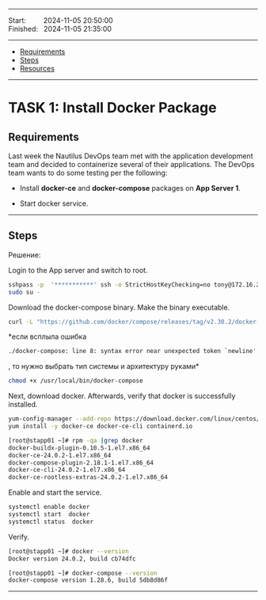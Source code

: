 
------------------------------

Start: &nbsp;&nbsp;&nbsp;&nbsp;&nbsp;&nbsp;&nbsp;&nbsp;2024-11-05 20:50:00  
Finished: &nbsp;&nbsp;2024-11-05 21:35:00

------------------------------

- [Requirements](#requirements)
- [Steps](#steps)
- [Resources](#resources)

------------------------------

# TASK 1: Install Docker Package

## Requirements

Last week the Nautilus DevOps team met with the application development team and decided to containerize several of their applications. The DevOps team wants to do some testing per the following:

- Install **docker-ce** and **docker-compose** packages on **App Server 1**.

- Start docker service.

------------------------------

## Steps
Решение:

Login to the App server and switch to root.

```bash
sshpass -p  '***********' ssh -o StrictHostKeyChecking=no tony@172.16.238.10
sudo su -
```
Download the docker-compose binary. Make the binary executable. 

```bash
curl -L "https://github.com/docker/compose/releases/tag/v2.30.2/docker-compose-$(uname -s)-$(uname -m)" -o /usr/local/bin/docker-compose  
```
*если всплыла ошибка
````bash
./docker-compose: line 8: syntax error near unexpected token `newline' ./docker-compose: line 8: `<!DOCTYPE html>'
````
, то нужно выбрать тип системы и архитектуру руками*

```bash
chmod +x /usr/local/bin/docker-compose 
```

Next, download docker. Afterwards, verify that docker is successfully installed.

```bash
yum-config-manager --add-repo https://download.docker.com/linux/centos/docker-ce.repo  
yum install -y docker-ce docker-ce-cli containerd.io
```
```bash
[root@stapp01 ~]# rpm -qa |grep docker 
docker-buildx-plugin-0.10.5-1.el7.x86_64
docker-ce-24.0.2-1.el7.x86_64
docker-compose-plugin-2.18.1-1.el7.x86_64
docker-ce-cli-24.0.2-1.el7.x86_64
docker-ce-rootless-extras-24.0.2-1.el7.x86_64
```

Enable and start the service.

```bash
systemctl enable docker  
systemctl start  docker
systemctl status  docker
```

Verify.

```bash
[root@stapp01 ~]# docker --version 
Docker version 24.0.2, build cb74dfc

[root@stapp01 ~]# docker-compose --version
docker-compose version 1.28.6, build 5db8d86f
```


------------------------------
